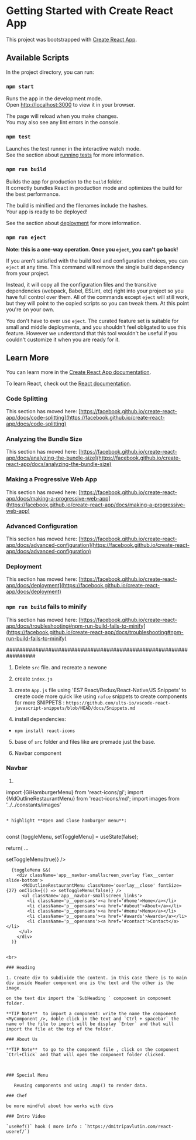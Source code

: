 # Getting Started with Create React App

This project was bootstrapped with [Create React App](https://github.com/facebook/create-react-app).

## Available Scripts

In the project directory, you can run:

### `npm start`

Runs the app in the development mode.\
Open [http://localhost:3000](http://localhost:3000) to view it in your browser.

The page will reload when you make changes.\
You may also see any lint errors in the console.

### `npm test`

Launches the test runner in the interactive watch mode.\
See the section about [running tests](https://facebook.github.io/create-react-app/docs/running-tests) for more information.

### `npm run build`

Builds the app for production to the `build` folder.\
It correctly bundles React in production mode and optimizes the build for the best performance.

The build is minified and the filenames include the hashes.\
Your app is ready to be deployed!

See the section about [deployment](https://facebook.github.io/create-react-app/docs/deployment) for more information.

### `npm run eject`

**Note: this is a one-way operation. Once you `eject`, you can't go back!**

If you aren't satisfied with the build tool and configuration choices, you can `eject` at any time. This command will remove the single build dependency from your project.

Instead, it will copy all the configuration files and the transitive dependencies (webpack, Babel, ESLint, etc) right into your project so you have full control over them. All of the commands except `eject` will still work, but they will point to the copied scripts so you can tweak them. At this point you're on your own.

You don't have to ever use `eject`. The curated feature set is suitable for small and middle deployments, and you shouldn't feel obligated to use this feature. However we understand that this tool wouldn't be useful if you couldn't customize it when you are ready for it.

## Learn More

You can learn more in the [Create React App documentation](https://facebook.github.io/create-react-app/docs/getting-started).

To learn React, check out the [React documentation](https://reactjs.org/).

### Code Splitting

This section has moved here: [https://facebook.github.io/create-react-app/docs/code-splitting](https://facebook.github.io/create-react-app/docs/code-splitting)

### Analyzing the Bundle Size

This section has moved here: [https://facebook.github.io/create-react-app/docs/analyzing-the-bundle-size](https://facebook.github.io/create-react-app/docs/analyzing-the-bundle-size)

### Making a Progressive Web App

This section has moved here: [https://facebook.github.io/create-react-app/docs/making-a-progressive-web-app](https://facebook.github.io/create-react-app/docs/making-a-progressive-web-app)

### Advanced Configuration

This section has moved here: [https://facebook.github.io/create-react-app/docs/advanced-configuration](https://facebook.github.io/create-react-app/docs/advanced-configuration)

### Deployment

This section has moved here: [https://facebook.github.io/create-react-app/docs/deployment](https://facebook.github.io/create-react-app/docs/deployment)

### `npm run build` fails to minify

This section has moved here: [https://facebook.github.io/create-react-app/docs/troubleshooting#npm-run-build-fails-to-minify](https://facebook.github.io/create-react-app/docs/troubleshooting#npm-run-build-fails-to-minify)

#################################################################

1. Delete `src` file. and recreate a newone

2. create `index.js`

3. create `App.js` file
    using 'ES7 React/Redux/React-Native/JS Snippets' to create code more quick like using `rafce` snippets to create components 
    for more    SNIPPETS : `https://github.com/ults-io/vscode-react-javascript-snippets/blob/HEAD/docs/Snippets.md`

4. install dependencies:
 *   `npm install react-icons`

5. base of `src` folder and files like are premade just the base.

6. Navbar component

### Navbar
 1. ```
 import {GiHamburgerMenu} from 'react-icons/gi';
 import {MdOutlineRestaurantMenu} from 'react-icons/md';
 import images from '../../constants/images'
 ```.

* highlight **Open and Close hamburger menu**:


```
 const [toggleMenu, setToggleMenu] = useState(false);

  return( ...

   <div className='app__navbar-smallscreen'>
      <GiHamburgerMenu color='#fff' fontSize={27} onClick={() => setToggleMenu(true)} />
      
      {toggleMenu &&(
        <div className='app__navbar-smallscreen_overlay flex__center slide-bottom'>
          <MdOutlineRestaurantMenu className='overlay__close' fontSize={27} onClick={() => setToggleMenu(false)} />
          <ul className='app__navbar-smallscreen_links'>
            <li className='p__opensans'><a href='#home'>Home</a></li>
            <li className='p__opensans'><a href='#about'>About</a></li>
            <li className='p__opensans'><a href='#menu'>Menu</a></li>
            <li className='p__opensans'><a href='#awards'>Awards</a></li>
            <li className='p__opensans'><a href='#contact'>Contact</a></li>
         </ul>  
        </div>
      )}

 ```

<br>

### Heading

1. Create div to subdivide the content. in this case there is to main div inside Header component one is the text and the other is the image.

on the text div import the `SubHeading ` component in component folder. 

**TIP Note**  to import a component: write the name the component <MyComponent />, doble click in the text and `Ctrl + spacebar` the name of the file to import will be display `Enter` and that will import the file at the top of the folder.

### About Us

**TIP Note**  to go to the component file , click on the component `Ctrl+Click` and that will open the component folder clicked. 



### Special Menu

    Reusing components and using .map() to render data. 

### Chef

be more mindful about how works with divs

### Intro Video

`useRef()` hook ( more info : `https://dmitripavlutin.com/react-useref/`)